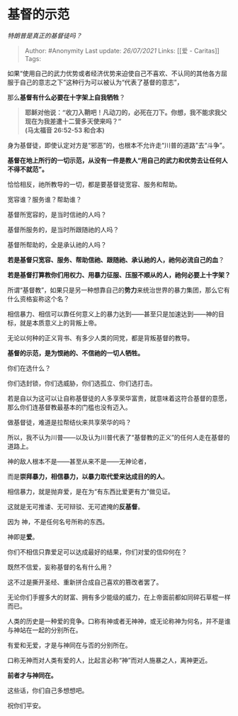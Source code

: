 # 基督的示范
*特朗普是真正的基督徒吗？*

> Author: #Anonymity 
Last update: *26/07/2021* 
Links: [[爱 - Caritas]]
Tags:  

如果“使用自己的武力优势或者经济优势来迫使自己不喜欢、不认同的其他各方屈服于自己的意志之下”这种行为可以被认为“代表了基督的意志”，

那么**基督有什么必要在十字架上自我牺牲**？

> **耶稣对他说：“收刀入鞘吧！凡动刀的，必死在刀下。你想，我不能求我父现在为我差遣十二营多天使来吗？”**  
> **(马太福音 26:52-53 和合本)**

身为基督徒，即使认定对方是“邪恶”的，也根本不允许走“川普的道路”去“斗争”。

**基督在地上所行的一切示范，从没有一件是教人“用自己的武力和优势去让任何人不得不就范”。**

恰恰相反，祂所教导的一切，都是要基督徒宽容、服务和帮助。

宽容谁？服务谁？帮助谁？

基督所宽容的，是当时信祂的人吗？

基督所服务的，是当时所跟随祂的人吗？

基督所帮助的，全是承认祂的人吗？

**若是基督只宽容、服务、帮助信祂、跟随祂、承认祂的人，祂何必流自己的血**？

**若是基督打算教你们用权力、用暴力征服、压服不顺从的人，祂何必要上十字架？**

  

所谓“基督教”，如果只是另一种想靠自己的**势力**来统治世界的暴力集团，那么它有什么资格妄称这个名？

  

相信暴力、相信可以靠任何意义上的暴力达到——甚至只是加速达到——神的目标，就是本质意义上的背叛上帝。

无论以何种的正义背书、有多少人类的同党，都是背叛基督的教导。

  

**基督的示范，是为恨祂的、不信祂的一切人牺牲。**

  

你们在选什么？

你们选封锁，你们选威胁，你们选孤立、你们选打击。

若是自以为这可以让自称基督徒的人多享荣华富贵，就意味着这符合基督的意愿，那么你们连基督教最基本的门槛也没有迈入。

做基督徒，难道是拉帮结伙来共享荣华的吗？

所以，我不认为川普——以及认为川普代表了“基督教的正义”的任何人走在基督的道路上。

神的敌人根本不是——甚至从来不是——无神论者，

而是**崇拜暴力，相信暴力，以暴力取代爱来达成目的的人**。

相信暴力，就是抛弃爱，是在为“有东西比爱更有力”做见证。

这就是无可推诿、无可辩驳、无可遮掩的**反基督**。

因为 神，不是任何名号所称的东西。

神即是**爱**。

你们不相信只靠爱足可以达成最好的结果，你们对爱的信仰何在？

既然不信爱，妄称基督的名有什么用？

这不过是撕开圣经、重新拼合成自己喜欢的篡改者罢了。

无论你们手握多大的财富、拥有多少能级的威力，在上帝面前都如同碎石草棍一样而已。

人类的历史是一种爱的竞争。口称有神或者无神神，或无论称神为何名，并不是谁与神站在一起的分别所在。

有爱和无爱，才是与神同在与否的分别所在。

口称无神而对人类有爱的人，比起言必称“神”而对人施暴之人，离神更近。

**前者才与神同在。**

  

这些话，你们自己多想想吧。

  

祝你们平安。